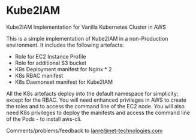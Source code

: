 # Kube2IAM
Kube2IAM Implementation for Vanilla Kubernetes Cluster in AWS

This is a simple implementation of Kube2IAM in a non-Production environment. It includes the following artefacts:
- Role for EC2 Instance Profile
- Role for additional S3 bucket
- K8s Deployment manifest for Nginx * 2
- K8s RBAC manifest
- K8s Daemonset manifest for Kube2IAM

All the K8s artefacts deploy into the default namespace for simplicity; except for the RBAC.
You will need enhanced privileges in AWS to create the roles and to access the command line of the EC2 node.
You will also need K8s privileges to deploy the manifests and access the command line of the Pods - to install aws-cli.

Comments/problems/feedback to lanre@net-technologies.com
